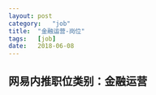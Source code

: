 ```yaml
---
layout:	post
category:	"job"
title:	"金融运营-岗位"
tags:	[job]
date:	2018-06-08
---
```

## 网易内推职位类别：金融运营
